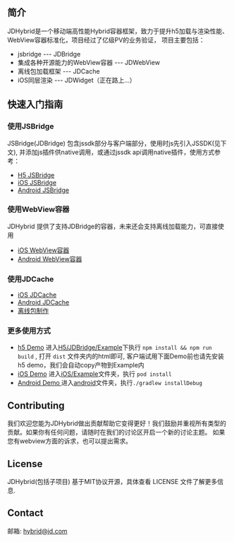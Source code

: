 
<h2>简介</h2>
JDHybrid是一个移动端高性能Hybrid容器框架，致力于提升h5加载与渲染性能、WebView容器标准化，项目经过了亿级PV的业务验证， 项目主要包括：

* jsbridge --- JDBridge
* 集成各种开源能力的WebView容器 --- JDWebView
* 离线包加载框架 --- JDCache
* iOS同层渲染 --- JDWidget（正在路上...）


<h2>快速入门指南</h2>
<h3>使用JSBridge</h3>
JSBridge(JDBridge) 包含jssdk部分与客户端部分，使用时js先引入JSSDK(见下文), 并添加js插件供native调用，或通过jssdk api调用native插件，使用方式参考：

* [H5 JSBridge](H5/JDBridge/README.md)
* [iOS JSBridge](iOS/JDHybrid/JDBridge/README.md)
* [Android JSBridge](android/JDBridge/README.md)

<h3>使用WebView容器</h3>
JDHybrid 提供了支持JDBridge的容器，未来还会支持离线加载能力，可直接使用

* [iOS WebView容器](iOS/JDHybrid/JDWebView/README.md)
* [Android WebView容器](android/JDWebView/README.md)

<h3>使用JDCache</h3>

* [iOS JDCache](iOS/JDHybrid/JDCache/README.md)
* [Android JDCache](android/JDCache/README.md)
* [离线包制作](nodejs/README.md)

<h3>更多使用方式</h3>

* [h5 Demo](H5/JDBridge/Example) 进入[H5/JDBridge/Example](H5/JDBridge/Example)下执行 `npm install && npm run build` , 打开 `dist` 文件夹内的html即可, 客户端试用下面Demo前也请先安装h5 demo，我们会自动copy产物到Example内
* [iOS Demo](iOS/Example) 进入[iOS/Example](/iOS/Example)文件夹，执行 `pod install` 
* [Android Demo ](android/example)进入[android](/android)文件夹，执行`./gradlew installDebug`

<h2>Contributing</h2>
我们欢迎您能为JDHybrid做出贡献帮助它变得更好！我们鼓励并重视所有类型的贡献。如果你有任何问题，请随时在我们的讨论区开启一个新的讨论主题。
如果您有webview方面的诉求，也可以提出需求。
<h2>License</h2>
JDHybrid(包括子项目) 基于MIT协议开源，具体查看 LICENSE 文件了解更多信息.


<h2>Contact</h2>

邮箱: hybrid@jd.com
